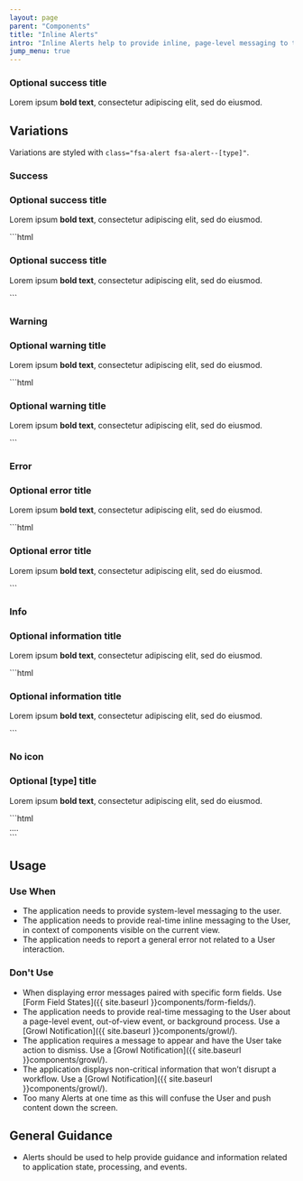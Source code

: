 ```yaml
---
layout: page
parent: "Components"
title: "Inline Alerts"
intro: "Inline Alerts help to provide inline, page-level messaging to the User. These may be as the result of a user's specific actions or unsolicited messages."
jump_menu: true
---
```


<div class="ds-preview">
  <div class="fsa-alert fsa-alert--success" role="alert">
    <div class="fsa-alert__body">
      <h3 class="fsa-alert__heading">Optional success title</h3>
      <p class="fsa-alert__text">Lorem ipsum <strong>bold text</strong>, consectetur adipiscing elit, sed do eiusmod.</p>
    </div>
  </div>
</div>

## Variations

Variations are styled with `class="fsa-alert fsa-alert--[type]"`.

### Success

<div class="ds-preview">
  <div class="fsa-alert fsa-alert--success" role="alert">
    <div class="fsa-alert__body">
      <h3 class="fsa-alert__heading">Optional success title</h3>
      <p class="fsa-alert__text">Lorem ipsum <strong>bold text</strong>, consectetur adipiscing elit, sed do eiusmod.</p>
    </div>
  </div>
</div>
```html
<div class="fsa-alert fsa-alert--success" role="alert">
  <div class="fsa-alert__body">
    <h3 class="fsa-alert__heading">Optional success title</h3>
    <p class="fsa-alert__text">Lorem ipsum <strong>bold text</strong>, consectetur adipiscing elit, sed do eiusmod.</p>
  </div>
</div>
```

### Warning

<div class="ds-preview">
  <div class="fsa-alert fsa-alert--warning" role="alert">
    <div class="fsa-alert__body">
      <h3 class="fsa-alert__heading">Optional warning title</h3>
      <p class="fsa-alert__text">Lorem ipsum <strong>bold text</strong>, consectetur adipiscing elit, sed do eiusmod.</p>
    </div>
  </div>
</div>
```html
<div class="fsa-alert fsa-alert--warning" role="alert">
  <div class="fsa-alert__body">
    <h3 class="fsa-alert__heading">Optional warning title</h3>
    <p class="fsa-alert__text">Lorem ipsum <strong>bold text</strong>, consectetur adipiscing elit, sed do eiusmod.</p>
  </div>
</div>
```

### Error

<div class="ds-preview">
  <div class="fsa-alert fsa-alert--error" role="alert">
    <div class="fsa-alert__body">
      <h3 class="fsa-alert__heading">Optional error title</h3>
      <p class="fsa-alert__text">Lorem ipsum <strong>bold text</strong>, consectetur adipiscing elit, sed do eiusmod.</p>
    </div>
  </div>
</div>
```html
<div class="fsa-alert fsa-alert--error" role="alert">
  <div class="fsa-alert__body">
    <h3 class="fsa-alert__heading">Optional error title</h3>
    <p class="fsa-alert__text">Lorem ipsum <strong>bold text</strong>, consectetur adipiscing elit, sed do eiusmod.</p>
  </div>
</div>
```

### Info

<div class="ds-preview">
  <div class="fsa-alert fsa-alert--info" role="alert">
    <div class="fsa-alert__body">
      <h3 class="fsa-alert__heading">Optional information title</h3>
      <p class="fsa-alert__text">Lorem ipsum <strong>bold text</strong>, consectetur adipiscing elit, sed do eiusmod.</p>
    </div>
  </div>
</div>
```html
<div class="fsa-alert fsa-alert--info" role="alert">
  <div class="fsa-alert__body">
    <h3 class="fsa-alert__heading">Optional information title</h3>
    <p class="fsa-alert__text">Lorem ipsum <strong>bold text</strong>, consectetur adipiscing elit, sed do eiusmod.</p>
  </div>
</div>
```

### No icon

<div class="ds-preview">
  <div class="fsa-alert fsa-alert--success fsa-alert--no-icon" role="alert">
    <div class="fsa-alert__body">
      <h3 class="fsa-alert__heading">Optional [type] title</h3>
      <p class="fsa-alert__text">Lorem ipsum <strong>bold text</strong>, consectetur adipiscing elit, sed do eiusmod.</p>
    </div>
  </div>
</div>
```html
<div class="fsa-alert fsa-alert--[type] fsa-alert--no-icon" role="alert">
  ....
</div>
```

## Usage

### Use When

* The application needs to provide system-level messaging to the user.
* The application needs to provide real-time inline messaging to the User, in context of components visible on the current view.
* The application needs to report a general error not related to a User interaction.

### Don't Use

* When displaying error messages paired with specific form fields. Use [Form Field States]({{ site.baseurl }}components/form-fields/).
* The application needs to provide real-time messaging to the User about a page-level event, out-of-view event, or background process. Use a [Growl Notification]({{ site.baseurl }}components/growl/).
* The application requires a message to appear and have the User take action to dismiss. Use a [Growl Notification]({{ site.baseurl }}components/growl/).
* The application displays non-critical information that won’t disrupt a workflow. Use a [Growl Notification]({{ site.baseurl }}components/growl/).
* Too many Alerts at one time as this will confuse the User and push content down the screen.

## General Guidance

* Alerts should be used to help provide guidance and information related to application state, processing, and events.
